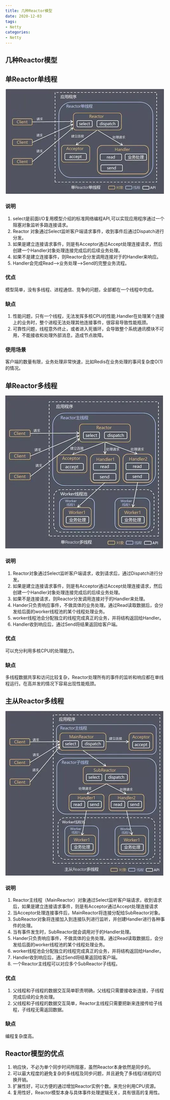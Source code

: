 ```yaml
---
title: 几种Reactor模型
date: 2020-12-03
tags:
- Netty
categories:
- Netty
---
```




## 几种Reactor模型

## 单Reactor单线程 

![image-20211223160059792](images/image-20211223160059792.png)

### 说明

1. select是前面I/O复用模型介绍的标准网络编程API,可以实现应用程序通过一个阻塞对象监听多路连接请求。
2. Reactor 对象通过Select监听客户端请求事件，收到事件后通过Dispatch进行分发。
3. 如果是建立连接请求事件，则是有Acceptor通过Accept处理连接请求，然后创建一个Handler对象处理连接完成后的后续业务处理。
4. 如果不是建立连接事件，则Reactor会分发调用连接对于的Handler来响应。
5. Handler会完成Read-->业务处理-->Send的完整业务流程。

### 优点

模型简单，没有多线程、进程通信、竞争的问题，全部都在一个线程中完成。

### 缺点

1. 性能问题，只有一个线程，无法发挥多核CPU的性能.Handler在处理某个连接上的业务时，整个进程无法处理其他连接事件，很容易导致性能瓶颈。
2. 可靠性问题，线程意外终止，或者进入死循环，会导致整个系统通讯模块不可用，不能接收和处理外部消息，造成节点故障。



### 使用场景

客户端的数量有限，业务处理非常快速，比如Redis在业务处理的事间复杂度O(1)的情况。

## 单Reactor多线程 

![image-20211223160122949](images/image-20211223160122949.png)

### 说明

1. Reactor对象通过Select监听客户端请求，收到请求后，通过Dispatch进行分发。
2. 如果是建立连接请求事件，则是有Acceptor通过Accept处理连接请求，然后创建一个Handler对象处理连接完成后的后续业务处理。
3. 如果不是连接请求，则Reactor分发调用连接对于的Handler来处理。
4. Hander只负责响应事件，不做具体的业务处理。通过Read读取数据后，会分发给后面的worker线程池的某个线程处理业务。
5. worker线程池会分配独立的线程完成真正的业务，并将结构返回给Handler。
6. Handler收到响应后，通过Send将结果返回给客户端。

### 优点

可以充分利用多核CPU的处理能力。

### 缺点

多线程数据共享和访问比较复杂，Reactor处理所有的事件的监听和响应都在单线程运行。在高并发的情况下容易出现性能瓶颈。



## 主从Reactor多线程

![image-20211223160209220](images/image-20211223160209220.png)

### 说明

1. Reactor主线程（MainReactor）对象通过Select监听客户端请求，收到请求后，如果是建立连接请求事件，则是有Acceptor通过Accept处理连接请求
2. 当Acceptor处理连接事件后，MainReactor将连接分配给SubReactor对象。
3. SubReactor对象将连接加入到连接队列进行监听，并创建Handler进行各种事件的处理。
4. 当有事件发生时，SubReactor就会调用对于的Handler处理。
5. Hander只负责响应事件，不做具体的业务处理。通过Read读取数据后，会分发给后面的worker线程池的某个线程处理业务。
6. worker线程池会分配独立的线程完成真正的业务，并将结构返回给Handler。
7. Handler收到响应后，通过Send将结果返回给客户端。
8. 一个Reactor主线程可以对应多个SubReactor子线程。

### 优点

1. 父线程和子线程的数据交互简单职责明确，父线程只需要接收新连接，子线程完成后续的业务处理。
2. 父线程和子线程的数据交互简单，Reactor主线程只需要把新来连接传给子线程，子线程无需返回数据。

### 缺点

编程复杂度高。



## Reactor模型的优点

1. 响应快，不必为单个同步时间所阻塞，虽然Reactor本身依然是同步的。
2. 可以最大程度的避免复杂的多线程及同步问题，并且避免了多线程/进程的切换开销。
3. 扩展性好，可以方便的通过增加Reactor实例个数。来充分利用CPU资源。
4. 复用性好，Reactor模型本身与具体事件处理逻辑无关，具有很高的复用性。
